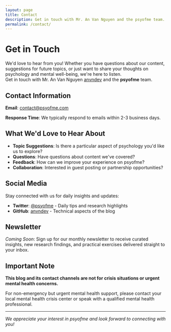 ```yaml
---
layout: page
title: Contact
description: Get in touch with Mr. An Van Nguyen and the psyofme team.
permalink: /contact/
---
```



# Get in Touch

We'd love to hear from you! Whether you have questions about our content, suggestions for future topics, or just want to share your thoughts on psychology and mental well-being, we're here to listen. <br>
Get in touch with Mr. An Van Nguyen [anvndev](https://anvndev.github.io/) and the **psyofme** team.

## Contact Information

**Email**: [contact@psyofme.com](mailto:contact@psyofme.com)

**Response Time**: We typically respond to emails within 2-3 business days.

## What We'd Love to Hear About

- **Topic Suggestions**: Is there a particular aspect of psychology you'd like us to explore?
- **Questions**: Have questions about content we've covered?
- **Feedback**: How can we improve your experience on psyofme?
- **Collaboration**: Interested in guest posting or partnership opportunities?

## Social Media

Stay connected with us for daily insights and updates:

- **Twitter**: [@psyofme](https://twitter.com/psyofme) - Daily tips and research highlights
- **GitHub**: [anvndev](https://github.com/anvndev) - Technical aspects of the blog


## Newsletter

*Coming Soon*: Sign up for our monthly newsletter to receive curated insights, new research findings, and practical exercises delivered straight to your inbox.

## Important Note

**This blog and its contact channels are not for crisis situations or urgent mental health concerns.** 


For non-emergency but urgent mental health support, please contact your local mental health crisis center or speak with a qualified mental health professional.

---

*We appreciate your interest in psyofme and look forward to connecting with you!*